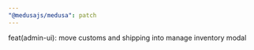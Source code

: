 ```yaml
---
"@medusajs/medusa": patch
---
```


feat(admin-ui): move customs and shipping into manage inventory modal
